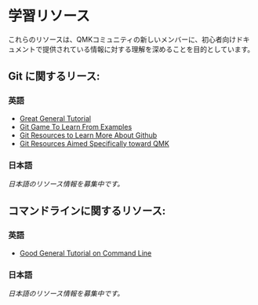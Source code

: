 # 学習リソース

<!---
  grep --no-filename "^[ ]*git diff" docs/ja/*.md | sh
  original document: ed0575fc8:docs/newbs_learn_more_resources.md
  git diff ed0575fc8 HEAD docs/newbs_learn_more_resources.md | cat
-->

これらのリソースは、QMKコミュニティの新しいメンバーに、初心者向けドキュメントで提供されている情報に対する理解を深めることを目的としています。

## Git に関するリース:

### 英語

* [Great General Tutorial](https://www.codecademy.com/learn/learn-git)
* [Git Game To Learn From Examples](https://learngitbranching.js.org/)
* [Git Resources to Learn More About Github](getting_started_github.md)
* [Git Resources Aimed Specifically toward QMK](contributing.md)

### 日本語

_日本語のリソース情報を募集中です。_

## コマンドラインに関するリソース:

### 英語

* [Good General Tutorial on Command Line](https://www.codecademy.com/learn/learn-the-command-line)

### 日本語

_日本語のリソース情報を募集中です。_
